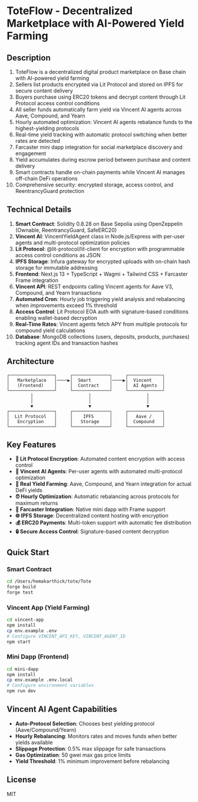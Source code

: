# ToteFlow - Decentralized Marketplace with AI-Powered Yield Farming

## Description

1. ToteFlow is a decentralized digital product marketplace on Base chain with AI-powered yield farming
2. Sellers list products encrypted via Lit Protocol and stored on IPFS for secure content delivery
3. Buyers purchase using ERC20 tokens and decrypt content through Lit Protocol access control conditions
4. All seller funds automatically farm yield via Vincent AI agents across Aave, Compound, and Yearn
5. Hourly automated optimization: Vincent AI agents rebalance funds to the highest-yielding protocols
6. Real-time yield tracking with automatic protocol switching when better rates are detected
7. Farcaster mini dapp integration for social marketplace discovery and engagement
8. Yield accumulates during escrow period between purchase and content delivery
9. Smart contracts handle on-chain payments while Vincent AI manages off-chain DeFi operations
10. Comprehensive security: encrypted storage, access control, and ReentrancyGuard protection

## Technical Details

1. **Smart Contract**: Solidity 0.8.28 on Base Sepolia using OpenZeppelin (Ownable, ReentrancyGuard, SafeERC20)
2. **Vincent AI**: VincentYieldAgent class in Node.js/Express with per-user agents and multi-protocol optimization policies
3. **Lit Protocol**: @lit-protocol/lit-client for encryption with programmable access control conditions as JSON
4. **IPFS Storage**: Infura gateway for encrypted uploads with on-chain hash storage for immutable addressing
5. **Frontend**: Next.js 13 + TypeScript + Wagmi + Tailwind CSS + Farcaster Frame integration
6. **Vincent API**: REST endpoints calling Vincent agents for Aave V3, Compound, and Yearn transactions
7. **Automated Cron**: Hourly job triggering yield analysis and rebalancing when improvements exceed 1% threshold
8. **Access Control**: Lit Protocol EOA auth with signature-based conditions enabling wallet-based decryption
9. **Real-Time Rates**: Vincent agents fetch APY from multiple protocols for compound yield calculations
10. **Database**: MongoDB collections (users, deposits, products, purchases) tracking agent IDs and transaction hashes

## Architecture

```
┌─────────────────┐     ┌──────────────┐     ┌─────────────┐
│   Marketplace   │────▶│  Smart       │────▶│  Vincent    │
│   (Frontend)    │     │  Contract    │     │  AI Agents  │
└─────────────────┘     └──────────────┘     └─────────────┘
         │                     │                     │
         │                     │                     │
         ▼                     ▼                     ▼
┌─────────────────┐     ┌──────────────┐     ┌─────────────┐
│  Lit Protocol   │     │    IPFS      │     │   Aave /    │
│   Encryption    │     │   Storage    │     │  Compound   │
└─────────────────┘     └──────────────┘     └─────────────┘
```

## Key Features

- **🔐 Lit Protocol Encryption**: Automated content encryption with access control
- **🤖 Vincent AI Agents**: Per-user agents with automated multi-protocol optimization
- **🌾 Real Yield Farming**: Aave, Compound, and Yearn integration for actual DeFi yields
- **⏰ Hourly Optimization**: Automatic rebalancing across protocols for maximum returns
- **📱 Farcaster Integration**: Native mini dapp with Frame support
- **🌐 IPFS Storage**: Decentralized content hosting with encryption
- **💰 ERC20 Payments**: Multi-token support with automatic fee distribution
- **🔒 Secure Access Control**: Signature-based content decryption

## Quick Start

### Smart Contract
```bash
cd /Users/hemakarthick/tote/Tote
forge build
forge test
```

### Vincent App (Yield Farming)
```bash
cd vincent-app
npm install
cp env.example .env
# Configure VINCENT_API_KEY, VINCENT_AGENT_ID
npm start
```

### Mini Dapp (Frontend)
```bash
cd mini-dapp
npm install
cp env.example .env.local
# Configure environment variables
npm run dev
```

## Vincent AI Agent Capabilities

- **Auto-Protocol Selection**: Chooses best yielding protocol (Aave/Compound/Yearn)
- **Hourly Rebalancing**: Monitors rates and moves funds when better yields available
- **Slippage Protection**: 0.5% max slippage for safe transactions
- **Gas Optimization**: 50 gwei max gas price limits
- **Yield Threshold**: 1% minimum improvement before rebalancing

## License

MIT

